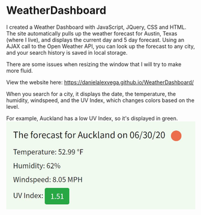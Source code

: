 # WeatherDashboard
I created a Weather Dashboard with JavaScript, JQuery, CSS and HTML. The site automatically pulls up the weather forecast for Austin, Texas (where I live), and displays the current day and 5 day forecast. Using an AJAX call to the Open Weather API, you can look up the forecast to any city, and your search history is saved in local storage. 

There are some issues when resizing the window that I will try to make more fluid. 

View the website here: https://danielalexvega.github.io/WeatherDashboard/

When you search for a city, it displays the date, the temperature, the humidity, windspeed, and the UV Index, which changes colors based on the level. 

For example, Auckland has a low UV Index, so it's displayed in green. 
![](AucklandGoodUVIndex.JPG)
